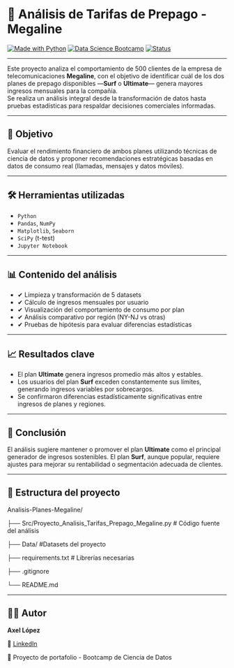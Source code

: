 # 📱 Análisis de Tarifas de Prepago - Megaline

[![Made with Python](https://img.shields.io/badge/Made%20with-Python%203.10-blue.svg)](https://www.python.org/)
[![Data Science Bootcamp](https://img.shields.io/badge/Proyecto-Bootcamp-green)](#)
[![Status](https://img.shields.io/badge/Status-Completo-brightgreen)](#)

---

Este proyecto analiza el comportamiento de 500 clientes de la empresa de telecomunicaciones **Megaline**, con el objetivo de identificar cuál de los dos planes de prepago disponibles —**Surf** o **Ultimate**— genera mayores ingresos mensuales para la compañía.  
Se realiza un análisis integral desde la transformación de datos hasta pruebas estadísticas para respaldar decisiones comerciales informadas.

---

## 📌 Objetivo

Evaluar el rendimiento financiero de ambos planes utilizando técnicas de ciencia de datos y proponer recomendaciones estratégicas basadas en datos de consumo real (llamadas, mensajes y datos móviles).

---

## 🛠️ Herramientas utilizadas

- `Python`
- `Pandas`, `NumPy`
- `Matplotlib`, `Seaborn`
- `SciPy` (t-test)
- `Jupyter Notebook`

---

## 📊 Contenido del análisis

- ✔ Limpieza y transformación de 5 datasets
- ✔ Cálculo de ingresos mensuales por usuario
- ✔ Visualización del comportamiento de consumo por plan
- ✔ Análisis comparativo por región (NY-NJ vs otras)
- ✔ Pruebas de hipótesis para evaluar diferencias estadísticas

---

## 📈 Resultados clave

- El plan **Ultimate** genera ingresos promedio más altos y estables.
- Los usuarios del plan **Surf** exceden constantemente sus límites, generando ingresos variables por sobrecargos.
- Se confirmaron diferencias estadísticamente significativas entre ingresos de planes y regiones.

---

## 🧠 Conclusión

El análisis sugiere mantener o promover el plan **Ultimate** como el principal generador de ingresos sostenibles. El plan **Surf**, aunque popular, requiere ajustes para mejorar su rentabilidad o segmentación adecuada de clientes.

---

## 📁 Estructura del proyecto

Analisis-Planes-Megaline/

├── Src/Proyecto_Analisis_Tarifas_Prepago_Megaline.py # Código fuente del análisis

├── Data/ #Datasets del proyecto

├── requirements.txt # Librerías necesarias

├── .gitignore

└── README.md

---

## 👨‍💻 Autor

**Axel López**  

🔗 [LinkedIn](https://www.linkedin.com/in/axel-lópez-linares/)

🎯 Proyecto de portafolio - Bootcamp de Ciencia de Datos
